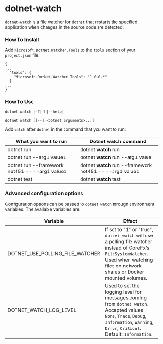 dotnet-watch
============
`dotnet-watch` is a file watcher for `dotnet` that restarts the specified application when changes in the source code are detected.

### How To Install

Add `Microsoft.DotNet.Watcher.Tools` to the `tools` section of your `project.json` file:

```
{
...
  "tools": {
    "Microsoft.DotNet.Watcher.Tools": "1.0.0-*"
  }
...
}
```

### How To Use

    dotnet watch [-?|-h|--help]

    dotnet watch [[--] <dotnet arguments>...]

Add `watch` after `dotnet` in the command that you want to run:

| What you want to run                           | Dotnet watch command                                     |
| ---------------------------------------------- | -------------------------------------------------------- |
| dotnet run                                     | dotnet **watch** run                                     |
| dotnet run --arg1 value1                       | dotnet **watch** run --arg1 value                        |
| dotnet run --framework net451 -- --arg1 value1 | dotnet **watch** run --framework net451 -- --arg1 value1 |
| dotnet test                                    | dotnet **watch** test                                    |

### Advanced configuration options

Configuration options can be passed to `dotnet watch` through environment variables. The available variables are:

| Variable                                       | Effect                                                   |
| ---------------------------------------------- | -------------------------------------------------------- |
| DOTNET_USE_POLLING_FILE_WATCHER                | If set to "1" or "true", `dotnet watch` will use a polling file watcher instead of CoreFx's `FileSystemWatcher`. Used when watching files on network shares or Docker mounted volumes.                       |
| DOTNET_WATCH_LOG_LEVEL                         | Used to set the logging level for messages coming from `dotnet watch`. Accepted values `None`, `Trace`, `Debug`, `Information`, `Warning`, `Error`, `Critical`. Default: `Information`. |
